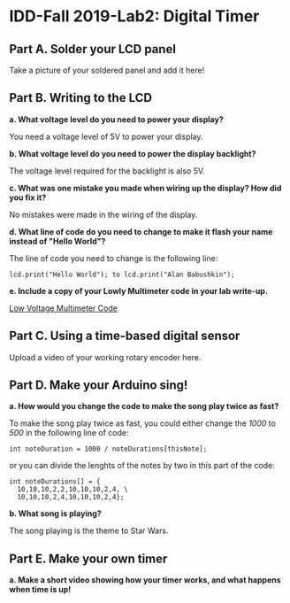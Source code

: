 # IDD-Fall 2019-Lab2: Digital Timer

## Part A. Solder your LCD panel

Take a picture of your soldered panel and add it here!

## Part B. Writing to the LCD

**a. What voltage level do you need to power your display?**

You need a voltage level of 5V to power your display. 

**b. What voltage level do you need to power the display backlight?**

The voltage level required for the backlight is also 5V.

**c. What was one mistake you made when wiring up the display? How did you fix it?**

No mistakes were made in the wiring of the display.

**d. What line of code do you need to change to make it flash your name instead of "Hello World"?**

The line of code you need to change is the following line:

    lcd.print("Hello World"); to lcd.print("Alan Babushkin");

**e. Include a copy of your Lowly Multimeter code in your lab write-up.**

[Low Voltage Multimeter Code]()

## Part C. Using a time-based digital sensor

Upload a video of your working rotary encoder here.

## Part D. Make your Arduino sing!

**a. How would you change the code to make the song play twice as fast?**

To make the song play twice as fast, you could either change the *1000* to *500* in the following line of code:

    int noteDuration = 1000 / noteDurations[thisNote];
or you can divide the lenghts of the notes by two in this part of the code:

    int noteDurations[] = {
      10,10,10,2,2,10,10,10,2,4, \
      10,10,10,2,4,10,10,10,2,4};

**b. What song is playing?**

The song playing is the theme to Star Wars.

## Part E. Make your own timer

**a. Make a short video showing how your timer works, and what happens when time is up!**



